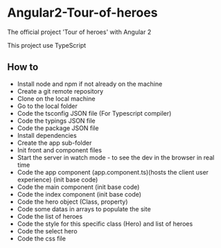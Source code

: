 # Angular2-Tour-of-heroes
The official project 'Tour of heroes' with Angular 2

This project use TypeScript

How to
- 
- Install node and npm if not already on the machine
- Create a git remote repository
- Clone on the local machine
- Go to the local folder
- Code the tsconfig JSON file (For Typescript compiler)
- Code the typings JSON file
- Code the package JSON file
- Install dependencies
- Create the app sub-folder
- Init front and component files
- Start the server in watch mode - to see the dev in the browser in real time
- Code the app component (app.component.ts)(hosts the client user experience) (init base code)
- Code the main component (init base code)
- Code the index component (init base code)
- Code the hero object (Class, property)
- Code some datas in arrays to populate the site
- Code the list of heroes
- Code the style for this specific class (Hero) and list of heroes
- Code the select hero
- Code the css file
